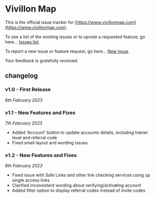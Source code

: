 # Vivillon Map
This is the official issue tracker for [https://www.vivillonmap.com](https://www.vivillonmap.com).

To see a list of the existing issues or to upvote a requested feature, go here... [Issues list](https://github.com/riklewis/vivillonmap/issues).

To report a new issue or feature request, go here... [New issue](https://github.com/riklewis/vivillonmap/issues/new).

Your feedback is gratefully received.

## changelog

### v1.0 - First Release
_6th February 2023_

### v1.1 - New Features and Fixes
_7th February 2023_
* Added 'Account' button to update accounts details, including trainer level and referral code
* Fixed small layout and wording issues

### v1.2 - New Features and Fixes
_8th February 2023_
* Fixed issue with Safe Links and other link checking services using up single access links
* Clarified inconsistent wording about verifying/activating account
* Added filter option to display referral codes instead of invite codes